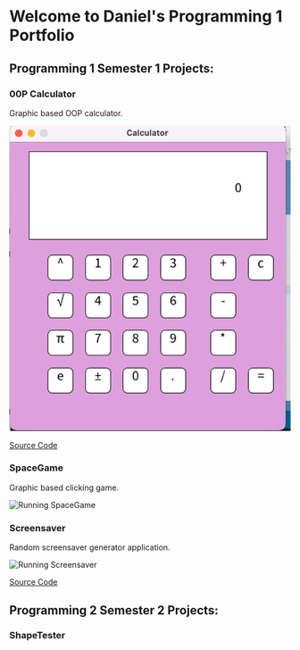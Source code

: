 # Welcome to Daniel's Programming 1 Portfolio

## Programming 1 Semester 1 Projects:

### 00P Calculator

Graphic based OOP calculator.

![Running Calculator](https://github.com/danielqian0/Programming1Portfolio/blob/gh-pages/images/Calc.png?raw=true)

[Source Code](https://github.com/danielqian0/Programming1Portfolio/tree/gh-pages/src/calculator)

### SpaceGame

Graphic based clicking game.

![Running SpaceGame]()
### Screensaver

Random screensaver generator application.

![Running Screensaver](https://github.com/danielqian0/Programming1Portfolio/tree/gh-pages/src/calculator)

[Source Code]()
## Programming 2 Semester 2 Projects:

### ShapeTester
